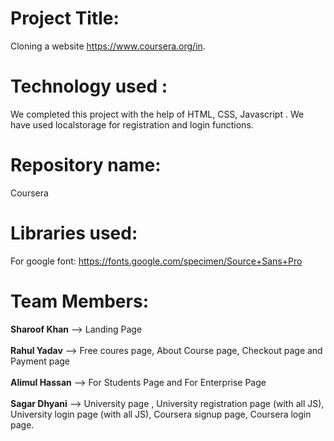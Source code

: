 # Project Title: 
 
Cloning  a website https://www.coursera.org/in. 

# Technology used :
We completed this project with the help of HTML, CSS, Javascript . We have used localstorage for registration and login functions.

# Repository name:
Coursera

# Libraries used:
For google font: https://fonts.google.com/specimen/Source+Sans+Pro


# Team Members:

<strong>Sharoof Khan</strong> --> Landing Page
<br><br>
<strong>Rahul Yadav</strong> -->  Free coures page, About Course page, Checkout page and Payment page
<br><br>
<strong>Alimul Hassan</strong>  --> For Students Page and For Enterprise Page
<br><br>
<strong>Sagar Dhyani</strong> --> University page , University registration page (with all JS), University login page (with all JS), Coursera signup page, Coursera login page.
